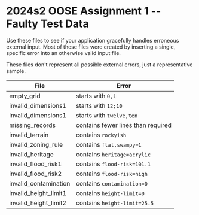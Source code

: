 2024s2 OOSE Assignment 1 -- Faulty Test Data
============================================

Use these files to see if your application gracefully handles erroneous external input. Most of these files were created by inserting a single, specific error into an otherwise valid input file.

These files don't represent all possible external errors, just a representative sample.


File                   | Error
---------------------- | ----------------------------------
empty_grid             | starts with `0,1`
invalid_dimensions1    | starts with `12;10`
invalid_dimensions1    | starts with `twelve,ten`
missing_records        | contains fewer lines than required
invalid_terrain        | contains `rockyish`
invalid_zoning_rule    | contains `flat,swampy=1`
invalid_heritage       | contains `heritage=acrylic`
invalid_flood_risk1    | contains `flood-risk=101.1`
invalid_flood_risk2    | contains `flood-risk=high`
invalid_contamination  | contains `contamination=0`
invalid_height_limit1  | contains `height-limit=0`
invalid_height_limit2  | contains `height-limit=25.5`
